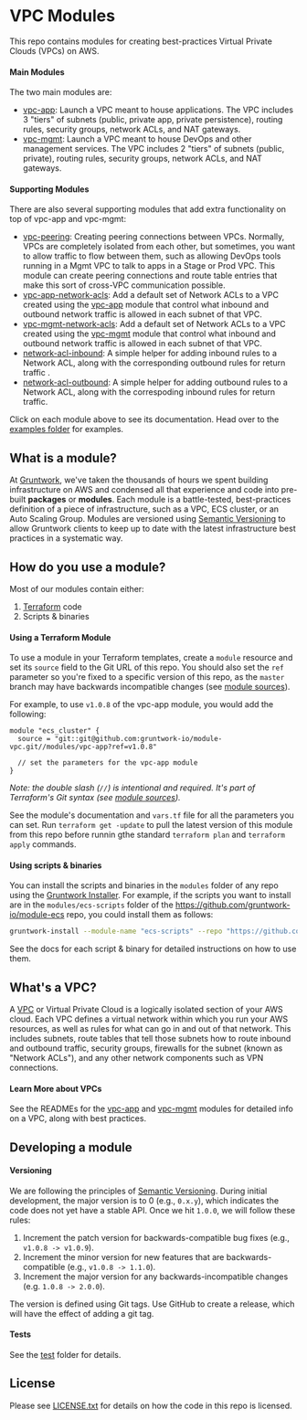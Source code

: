 # VPC Modules

This repo contains modules for creating best-practices Virtual Private Clouds (VPCs) on AWS.

#### Main Modules

The two main modules are:

* [vpc-app](/modules/vpc-app): Launch a VPC meant to house applications. The VPC includes 3 "tiers" of subnets
  (public, private app, private persistence), routing rules, security groups, network ACLs, and NAT gateways.
* [vpc-mgmt](/modules/vpc-mgmt): Launch a VPC meant to house DevOps and other management services. The VPC includes
  2 "tiers" of subnets (public, private), routing rules, security groups, network ACLs, and NAT gateways.

#### Supporting Modules

There are also several supporting modules that add extra functionality on top of vpc-app and vpc-mgmt:

* [vpc-peering](/modules/vpc-peering): Creating peering connections between VPCs. Normally, VPCs are completely
  isolated from each other, but sometimes, you want to allow traffic to flow between them, such as allowing DevOps
  tools running in a Mgmt VPC to talk to apps in a Stage or Prod VPC. This module can create peering connections and
  route table entries that make this sort of cross-VPC communication possible.
* [vpc-app-network-acls](/modules/vpc-app-network-acls): Add a default set of Network ACLs to a VPC created using the
  [vpc-app](/modules/vpc-app) module that control what inbound and outbound network traffic is allowed in each subnet
  of that VPC.
* [vpc-mgmt-network-acls](/modules/vpc-mgmt-network-acls): Add a default set of Network ACLs to a VPC created using the
  [vpc-mgmt](/modules/vpc-mgmt) module that control what inbound and outbound network traffic is allowed in each subnet
  of that VPC.
* [network-acl-inbound](/modules/network-acl-inbound): A simple helper for adding inbound rules to a Network ACL, along
  with the corresponding outbound rules for return traffic .
* [network-acl-outbound](/modules/network-acl-outbound): A simple helper for adding outbound rules to a Network ACL,
  along with the correspoding inbound rules for return traffic.

Click on each module above to see its documentation. Head over to the [examples folder](/examples) for examples.

## What is a module?

At [Gruntwork](http://www.gruntwork.io), we've taken the thousands of hours we spent building infrastructure on AWS and
condensed all that experience and code into pre-built **packages** or **modules**. Each module is a battle-tested,
best-practices definition of a piece of infrastructure, such as a VPC, ECS cluster, or an Auto Scaling Group. Modules
are versioned using [Semantic Versioning](http://semver.org/) to allow Gruntwork clients to keep up to date with the
latest infrastructure best practices in a systematic way.

## How do you use a module?

Most of our modules contain either:

1. [Terraform](https://www.terraform.io/) code
1. Scripts & binaries

#### Using a Terraform Module

To use a module in your Terraform templates, create a `module` resource and set its `source` field to the Git URL of
this repo. You should also set the `ref` parameter so you're fixed to a specific version of this repo, as the `master`
branch may have backwards incompatible changes (see [module
sources](https://www.terraform.io/docs/modules/sources.html)).

For example, to use `v1.0.8` of the vpc-app module, you would add the following:

```hcl
module "ecs_cluster" {
  source = "git::git@github.com:gruntwork-io/module-vpc.git//modules/vpc-app?ref=v1.0.8"

  // set the parameters for the vpc-app module
}
```

*Note: the double slash (`//`) is intentional and required. It's part of Terraform's Git syntax (see [module
sources](https://www.terraform.io/docs/modules/sources.html)).*

See the module's documentation and `vars.tf` file for all the parameters you can set. Run `terraform get -update` to
pull the latest version of this module from this repo before runnin gthe standard  `terraform plan` and
`terraform apply` commands.

#### Using scripts & binaries

You can install the scripts and binaries in the `modules` folder of any repo using the [Gruntwork
Installer](https://github.com/gruntwork-io/gruntwork-installer). For example, if the scripts you want to install are
in the `modules/ecs-scripts` folder of the https://github.com/gruntwork-io/module-ecs repo, you could install them
as follows:

```bash
gruntwork-install --module-name "ecs-scripts" --repo "https://github.com/gruntwork-io/module-ecs" --tag "0.0.1"
```

See the docs for each script & binary for detailed instructions on how to use them.

## What's a VPC?

A [VPC](https://aws.amazon.com/vpc/) or Virtual Private Cloud is a logically isolated section of your AWS cloud. Each
VPC defines a virtual network within which you run your AWS resources, as well as rules for what can go in and out of
that network. This includes subnets, route tables that tell those subnets how to route inbound and outbound traffic,
security groups, firewalls for the subnet (known as "Network ACLs"), and any other network components such as VPN connections.

#### Learn More about VPCs

See the READMEs for the [vpc-app](/modules/vpc-app) and [vpc-mgmt](/modules/vpc-mgmt) modules for detailed info on a VPC,
along with best practices.

## Developing a module

#### Versioning

We are following the principles of [Semantic Versioning](http://semver.org/). During initial development, the major
version is to 0 (e.g., `0.x.y`), which indicates the code does not yet have a stable API. Once we hit `1.0.0`, we will
follow these rules:

1. Increment the patch version for backwards-compatible bug fixes (e.g., `v1.0.8 -> v1.0.9`).
2. Increment the minor version for new features that are backwards-compatible (e.g., `v1.0.8 -> 1.1.0`).
3. Increment the major version for any backwards-incompatible changes (e.g. `1.0.8 -> 2.0.0`).

The version is defined using Git tags.  Use GitHub to create a release, which will have the effect of adding a git tag.

#### Tests

See the [test](/test) folder for details.

## License

Please see [LICENSE.txt](/LICENSE.txt) for details on how the code in this repo is licensed.